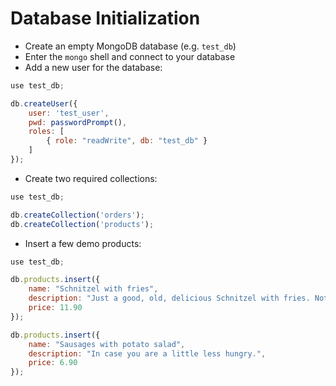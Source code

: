 # Database Initialization

* Create an empty MongoDB database (e.g. `test_db`)
* Enter the `mongo` shell and connect to your database
* Add a new user for the database:

```javascript
use test_db;

db.createUser({
    user: 'test_user',
    pwd: passwordPrompt(),
    roles: [
        { role: "readWrite", db: "test_db" }
    ]
});
```

* Create two required collections:
```javascript
use test_db;

db.createCollection('orders');
db.createCollection('products');
```

* Insert a few demo products:
```javascript
use test_db;

db.products.insert({
    name: "Schnitzel with fries",
    description: "Just a good, old, delicious Schnitzel with fries. Nothing more, nothing less.",
    price: 11.90
});

db.products.insert({
    name: "Sausages with potato salad",
    description: "In case you are a little less hungry.",
    price: 6.90
});
```